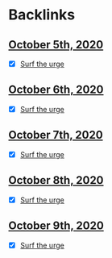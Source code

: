 
# Backlinks
## [October 5th, 2020](<October 5th, 2020.md>)
- [x] [Surf the urge](<Surf the urge.md>)

## [October 6th, 2020](<October 6th, 2020.md>)
- [x] [Surf the urge](<Surf the urge.md>)

## [October 7th, 2020](<October 7th, 2020.md>)
- [x] [Surf the urge](<Surf the urge.md>)

## [October 8th, 2020](<October 8th, 2020.md>)
- [x] [Surf the urge](<Surf the urge.md>)

## [October 9th, 2020](<October 9th, 2020.md>)
- [x] [Surf the urge](<Surf the urge.md>)

